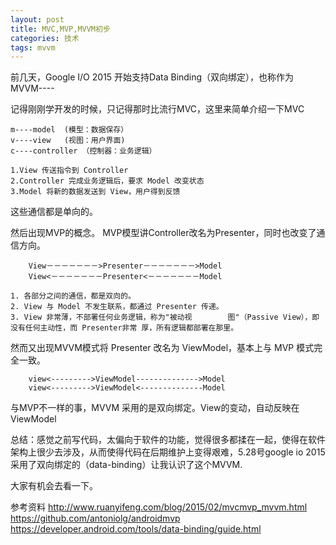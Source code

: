 ```yaml
---
layout: post
title: MVC,MVP,MVVM初步
categories: 技术
tags: mvvm
---
```


前几天，Google I/O 2015 开始支持Data Binding（双向绑定），也称作为MVVM----

记得刚刚学开发的时候，只记得那时比流行MVC，这里来简单介绍一下MVC

	m----model  (模型：数据保存）
	v----view   (视图：用户界面)
	c----controller （控制器：业务逻辑）
	
	1.View 传送指令到 Controller
	2.Controller 完成业务逻辑后，要求 Model 改变状态
	3.Model 将新的数据发送到 View，用户得到反馈
	
这些通信都是单向的。

然后出现MVP的概念。
	MVP模型讲Controller改名为Presenter，同时也改变了通信方向。
	
		View－－－－－－－>Presenter－－－－－－－>Model
		View<－－－－－－－Presenter<－－－－－－－Model 
   
   	1. 各部分之间的通信，都是双向的。
	2. View 与 Model 不发生联系，都通过 Presenter 传递。
	3. View 非常薄，不部署任何业务逻辑，称为"被动视		图"（Passive View），即没有任何主动性，而 Presenter非常	厚，所有逻辑都部署在那里。
	
	            
然而又出现MVVM模式将 Presenter 改名为 ViewModel，基本上与 MVP 模式完全一致。
	
		view<--------->ViewModel-------------->Model
		view<--------->ViewModel<--------------Model
		
与MVP不一样的事，MVVM 采用的是双向绑定。View的变动，自动反映在 ViewModel

总结：感觉之前写代码，太偏向于软件的功能，觉得很多都揉在一起，使得在软件架构上很少去涉及，从而使得代码在后期维护上变得艰难，5.28号google io 2015 采用了双向绑定的（data-binding）让我认识了这个MVVM.

大家有机会去看一下。

参考资料
http://www.ruanyifeng.com/blog/2015/02/mvcmvp_mvvm.html
https://github.com/antoniolg/androidmvp
https://developer.android.com/tools/data-binding/guide.html

